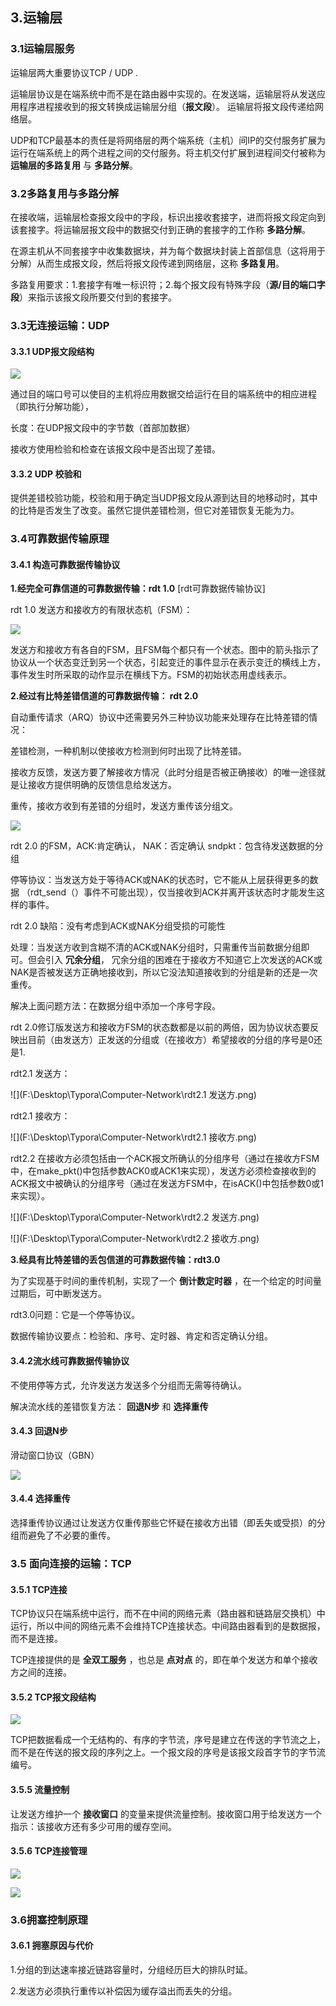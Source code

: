 ## 3.运输层

### 3.1运输层服务

运输层两大重要协议TCP / UDP .

运输层协议是在端系统中而不是在路由器中实现的。在发送端，运输层将从发送应用程序进程接收到的报文转换成运输层分组（**报文段**）。 运输层将报文段传递给网络层。

UDP和TCP最基本的责任是将网络层的两个端系统（主机）间IP的交付服务扩展为运行在端系统上的两个进程之间的交付服务。将主机交付扩展到进程间交付被称为 **运输层的多路复用** 与 **多路分解**。

### 3.2多路复用与多路分解

在接收端，运输层检查报文段中的字段，标识出接收套接字，进而将报文段定向到该套接字。将运输层报文段中的数据交付到正确的套接字的工作称 **多路分解**。

在源主机从不同套接字中收集数据块，并为每个数据块封装上首部信息（这将用于分解）从而生成报文段，然后将报文段传递到网络层，这称 **多路复用**。

多路复用要求：1.套接字有唯一标识符；2.每个报文段有特殊字段（**源/目的端口字段**）来指示该报文段所要交付到的套接字。

### 



### 3.3无连接运输：UDP

#### 3.3.1 UDP报文段结构

![](F:\Desktop\Typora\Computer-Network\UDP报文段格式.png)

通过目的端口号可以使目的主机将应用数据交给运行在目的端系统中的相应进程（即执行分解功能），

长度：在UDP报文段中的字节数（首部加数据）

接收方使用检验和检查在该报文段中是否出现了差错。

#### 3.3.2 UDP 校验和

提供差错校验功能，校验和用于确定当UDP报文段从源到达目的地移动时，其中的比特是否发生了改变。虽然它提供差错检测，但它对差错恢复无能为力。

### 3.4可靠数据传输原理

#### 3.4.1 构造可靠数据传输协议

**1.经完全可靠信道的可靠数据传输：rdt 1.0**  [rdt可靠数据传输协议]

rdt 1.0 发送方和接收方的有限状态机（FSM）：

![](F:\Desktop\Typora\Computer-Network\用于完全可靠信道的协议.png)

发送方和接收方有各自的FSM，且FSM每个都只有一个状态。图中的箭头指示了协议从一个状态变迁到另一个状态，引起变迁的事件显示在表示变迁的横线上方，事件发生时所采取的动作显示在横线下方。FSM的初始状态用虚线表示。

**2.经过有比特差错信道的可靠数据传输： rdt 2.0**

自动重传请求（ARQ）协议中还需要另外三种协议功能来处理存在比特差错的情况：

差错检测，一种机制以使接收方检测到何时出现了比特差错。

接收方反馈，发送方要了解接收方情况（此时分组是否被正确接收）的唯一途径就是让接收方提供明确的反馈信息给发送方。

重传，接收方收到有差错的分组时，发送方重传该分组文。

![](F:\Desktop\Typora\Computer-Network\用于具有比特差错信道的协议.png)

rdt 2.0 的FSM，ACK:肯定确认， NAK：否定确认  sndpkt：包含待发送数据的分组

停等协议：当发送方处于等待ACK或NAK的状态时，它不能从上层获得更多的数据 （rdt_send（）事件不可能出现），仅当接收到ACK并离开该状态时才能发生这样的事件。

rdt 2.0 缺陷：没有考虑到ACK或NAK分组受损的可能性

处理：当发送方收到含糊不清的ACK或NAK分组时，只需重传当前数据分组即可。但会引入 **冗余分组**， 冗余分组的困难在于接收方不知道它上次发送的ACK或NAK是否被发送方正确地接收到，所以它没法知道接收到的分组是新的还是一次重传。

解决上面问题方法：在数据分组中添加一个序号字段。

rdt 2.0修订版发送方和接收方FSM的状态数都是以前的两倍，因为协议状态要反映出目前（由发送方）正发送的分组或（在接收方）希望接收的分组的序号是0还是1.

rdt2.1 发送方：

![](F:\Desktop\Typora\Computer-Network\rdt2.1 发送方.png)



rdt2.1 接收方：

![](F:\Desktop\Typora\Computer-Network\rdt2.1 接收方.png)



rdt2.2 在接收方必须包括由一个ACK报文所确认的分组序号（通过在接收方FSM中，在make_pkt()中包括参数ACK0或ACK1来实现），发送方必须检查接收到的ACK报文中被确认的分组序号（通过在发送方FSM中，在isACK()中包括参数0或1来实现）。

![](F:\Desktop\Typora\Computer-Network\rdt2.2 发送方.png)

![](F:\Desktop\Typora\Computer-Network\rdt2.2 接收方.png)



**3.经具有比特差错的丢包信道的可靠数据传输：rdt3.0**

为了实现基于时间的重传机制，实现了一个 **倒计数定时器** ，在一个给定的时间量过期后，可中断发送方。

rdt3.0问题：它是一个停等协议。

数据传输协议要点：检验和、序号、定时器、肯定和否定确认分组。

#### 3.4.2流水线可靠数据传输协议

不使用停等方式，允许发送方发送多个分组而无需等待确认。

解决流水线的差错恢复方法： **回退N步** 和 **选择重传**

#### 3.4.3 回退N步

滑动窗口协议（GBN）

![](F:\Desktop\Typora\Computer-Network\GBN.png)

#### 3.4.4 选择重传

选择重传协议通过让发送方仅重传那些它怀疑在接收方出错（即丢失或受损）的分组而避免了不必要的重传。



### 3.5 面向连接的运输：TCP

#### 3.5.1 TCP连接

TCP协议只在端系统中运行，而不在中间的网络元素（路由器和链路层交换机）中运行，所以中间的网络元素不会维持TCP连接状态。中间路由器看到的是数据报，而不是连接。

TCP连接提供的是 **全双工服务** ，也总是 **点对点** 的，即在单个发送方和单个接收方之间的连接。

#### 3.5.2 TCP报文段结构

![](F:\Desktop\Typora\Computer-Network\TCP报文段结构.png)

TCP把数据看成一个无结构的、有序的字节流，序号是建立在传送的字节流之上，而不是在传送的报文段的序列之上。一个报文段的序号是该报文段首字节的字节流编号。

#### 3.5.5 流量控制

让发送方维护一个 **接收窗口** 的变量来提供流量控制。接收窗口用于给发送方一个指示：该接收方还有多少可用的缓存空间。

#### 3.5.6 TCP连接管理

![](F:\Desktop\Typora\Computer-Network\TCP三次握手.png)



![](F:\Desktop\Typora\Computer-Network\TCP四次挥手.png)

### 3.6拥塞控制原理

#### 3.6.1 拥塞原因与代价

1.分组的到达速率接近链路容量时，分组经历巨大的排队时延。

2.发送方必须执行重传以补偿因为缓存溢出而丢失的分组。































